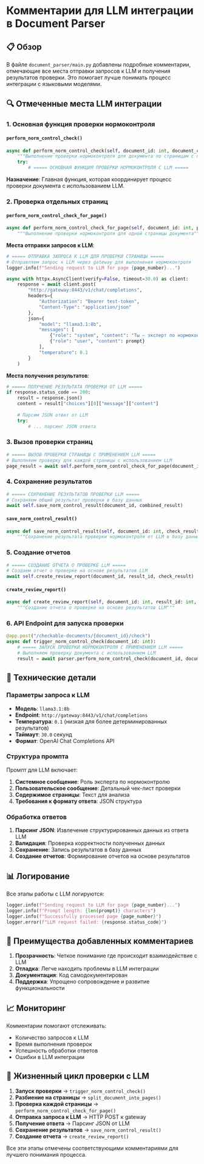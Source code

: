 # Комментарии для LLM интеграции в Document Parser

## 📋 Обзор

В файле `document_parser/main.py` добавлены подробные комментарии, отмечающие все места отправки запросов к LLM и получения результатов проверки. Это помогает лучше понимать процесс интеграции с языковыми моделями.

## 🔍 Отмеченные места LLM интеграции

### 1. Основная функция проверки нормоконтроля

#### `perform_norm_control_check()`
```python
async def perform_norm_control_check(self, document_id: int, document_content: str) -> Dict[str, Any]:
    """Выполнение проверки нормоконтроля для документа по страницам с применением LLM"""
    try:
        # ===== ОСНОВНАЯ ФУНКЦИЯ ПРОВЕРКИ НОРМОКОНТРОЛЯ С LLM =====
```

**Назначение**: Главная функция, которая координирует процесс проверки документа с использованием LLM.

### 2. Проверка отдельных страниц

#### `perform_norm_control_check_for_page()`
```python
async def perform_norm_control_check_for_page(self, document_id: int, page_data: Dict[str, Any]) -> Dict[str, Any]:
    """Выполнение проверки нормоконтроля для одной страницы документа"""
```

**Места отправки запросов к LLM**:
```python
# ===== ОТПРАВКА ЗАПРОСА К LLM ДЛЯ ПРОВЕРКИ СТРАНИЦЫ =====
# Отправляем запрос к LLM через gateway для выполнения нормоконтроля
logger.info(f"Sending request to LLM for page {page_number}...")

async with httpx.AsyncClient(verify=False, timeout=30.0) as client:
    response = await client.post(
        "http://gateway:8443/v1/chat/completions",
        headers={
            "Authorization": "Bearer test-token",
            "Content-Type": "application/json"
        },
        json={
            "model": "llama3.1:8b",
            "messages": [
                {"role": "system", "content": "Ты — эксперт по нормоконтролю проектной документации."},
                {"role": "user", "content": prompt}
            ],
            "temperature": 0.1
        }
    )
```

**Места получения результатов**:
```python
# ===== ПОЛУЧЕНИЕ РЕЗУЛЬТАТА ПРОВЕРКИ ОТ LLM =====
if response.status_code == 200:
    result = response.json()
    content = result["choices"][0]["message"]["content"]
    
    # Парсим JSON ответ от LLM
    try:
        # ... парсинг JSON ответа
```

### 3. Вызов проверки страниц

```python
# ===== ВЫЗОВ ПРОВЕРКИ СТРАНИЦЫ С ПРИМЕНЕНИЕМ LLM =====
# Выполняем проверку для каждой страницы с использованием LLM
page_result = await self.perform_norm_control_check_for_page(document_id, page_data)
```

### 4. Сохранение результатов

```python
# ===== СОХРАНЕНИЕ РЕЗУЛЬТАТОВ ПРОВЕРКИ LLM =====
# Сохраняем общий результат проверки в базу данных
await self.save_norm_control_result(document_id, combined_result)
```

#### `save_norm_control_result()`
```python
async def save_norm_control_result(self, document_id: int, check_result: Dict[str, Any]):
    """Сохранение результата проверки нормоконтроля от LLM в базу данных"""
```

### 5. Создание отчетов

```python
# ===== СОЗДАНИЕ ОТЧЕТА О ПРОВЕРКЕ LLM =====
# Создаем отчет о проверке на основе результатов LLM
await self.create_review_report(document_id, result_id, check_result)
```

#### `create_review_report()`
```python
async def create_review_report(self, document_id: int, result_id: int, check_result: Dict[str, Any]):
    """Создание отчета о проверке на основе результатов LLM"""
```

### 6. API Endpoint для запуска проверки

```python
@app.post("/checkable-documents/{document_id}/check")
async def trigger_norm_control_check(document_id: int):
    # ===== ЗАПУСК ПРОВЕРКИ НОРМОКОНТРОЛЯ С ПРИМЕНЕНИЕМ LLM =====
    # Выполняем проверку документа с использованием LLM
    result = await parser.perform_norm_control_check(document_id, document_content)
```

## 🔧 Технические детали

### Параметры запроса к LLM

- **Модель**: `llama3.1:8b`
- **Endpoint**: `http://gateway:8443/v1/chat/completions`
- **Температура**: `0.1` (низкая для более детерминированных результатов)
- **Таймаут**: `30.0` секунд
- **Формат**: OpenAI Chat Completions API

### Структура промпта

Промпт для LLM включает:
1. **Системное сообщение**: Роль эксперта по нормоконтролю
2. **Пользовательское сообщение**: Детальный чек-лист проверки
3. **Содержимое страницы**: Текст для анализа
4. **Требования к формату ответа**: JSON структура

### Обработка ответов

1. **Парсинг JSON**: Извлечение структурированных данных из ответа LLM
2. **Валидация**: Проверка корректности полученных данных
3. **Сохранение**: Запись результатов в базу данных
4. **Создание отчетов**: Формирование отчетов на основе результатов

## 📊 Логирование

Все этапы работы с LLM логируются:

```python
logger.info(f"Sending request to LLM for page {page_number}...")
logger.info(f"Prompt length: {len(prompt)} characters")
logger.info(f"Successfully processed page {page_number}")
logger.error(f"LLM request failed: {response.status_code}")
```

## 🚀 Преимущества добавленных комментариев

1. **Прозрачность**: Четкое понимание где происходит взаимодействие с LLM
2. **Отладка**: Легче находить проблемы в LLM интеграции
3. **Документация**: Код самодокументирован
4. **Поддержка**: Упрощено сопровождение и развитие функциональности

## 📈 Мониторинг

Комментарии помогают отслеживать:
- Количество запросов к LLM
- Время выполнения проверок
- Успешность обработки ответов
- Ошибки в LLM интеграции

## 🔄 Жизненный цикл проверки с LLM

1. **Запуск проверки** → `trigger_norm_control_check()`
2. **Разбиение на страницы** → `split_document_into_pages()`
3. **Проверка каждой страницы** → `perform_norm_control_check_for_page()`
4. **Отправка запроса к LLM** → HTTP POST к gateway
5. **Получение ответа** → Парсинг JSON от LLM
6. **Сохранение результатов** → `save_norm_control_result()`
7. **Создание отчета** → `create_review_report()`

Все эти этапы отмечены соответствующими комментариями для лучшего понимания процесса.

